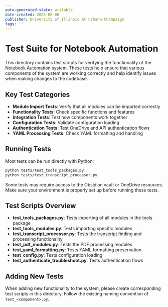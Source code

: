 ```yaml
---
auto-generated-state: writable
date-created: 2025-06-06
publisher: University of Illinois at Urbana-Champaign
tags: ''
---
```


# Test Suite for Notebook Automation

This directory contains test scripts for verifying the functionality of the Notebook Automation system. These tests help ensure that various components of the system are working correctly and help identify issues when making changes to the codebase.

## Key Test Categories

- **Module Import Tests**: Verify that all modules can be imported correctly
- **Functionality Tests**: Check specific functions and features
- **Integration Tests**: Test how components work together
- **Configuration Tests**: Validate configuration loading
- **Authentication Tests**: Test OneDrive and API authentication flows
- **YAML Processing Tests**: Check YAML formatting and handling

## Running Tests

Most tests can be run directly with Python:

```bash
python tests/test_tools_packages.py
python tests/test_transcript_processor.py
```

Some tests may require access to the Obsidian vault or OneDrive resources. Make sure your environment is properly set up before running these tests.

## Test Scripts Overview

- **test_tools_packages.py**: Tests importing of all modules in the tools package
- **test_tools_modules.py**: Tests importing specific modules
- **test_transcript_processor.py**: Tests the transcript finding and processing functionality
- **test_pdf_modules.py**: Tests the PDF processing modules
- **test_yaml_formatting.py**: Tests YAML formatting preservation
- **test_config.py**: Tests configuration loading
- **test_authenticate_troubleshoot.py**: Tests authentication flows

## Adding New Tests

When adding new functionality to the system, please create corresponding test scripts in this directory. Follow the existing naming convention of `test_<component>.py`.
